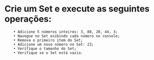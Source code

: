  # Crie um Set e execute as seguintes operações:

        • Adicione 5 números inteiros: 3, 88, 20, 44, 3;
        • Navegue no Set exibindo cada número no console;
        • Remova o primeiro item do Set;
        • Adicione um novo número no Set: 23;
        • Verífique o tamanho do Set;
        • Verifique se o Set está vazio.